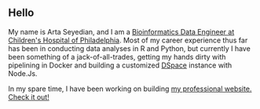 
## Hello

My name is Arta Seyedian, and I am a [Bioinformatics Data Engineer at Children's Hospital of Philadelphia](https://www.research.chop.edu/pedsnet). Most of my career experience thus far has been in conducting data analyses in R and Python, but currently I have been something of a jack-of-all-trades, getting my hands dirty with pipelining in Docker and building a customized [DSpace](https://github.com/DSpace/DSpace) instance with Node.Js.

In my spare time, I have been working on building [my professional website. Check it out!](https://www.artaseyedian.com)
